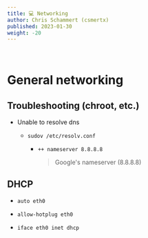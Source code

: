 ```yaml
---
title: 💻 Networking
author: Chris Schammert (csmertx)
published: 2023-01-30
weight: -20
---
```


<br />

# General networking

## Troubleshooting (chroot, etc.)

- Unable to resolve dns

    - ```sudov /etc/resolv.conf```

        - ```++ nameserver 8.8.8.8```

            > Google's nameserver (8.8.8.8)

## DHCP

- ```auto eth0```

- ```allow-hotplug eth0```

- ```iface eth0 inet dhcp```
